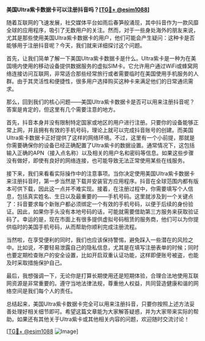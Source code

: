 **美国Ultra紫卡数据卡可以注册抖音吗？[[TG💪+ @esim1088](https://t.me/s/esim1088)]**

随着互联网的飞速发展，社交媒体平台如雨后春笋般涌现，其中抖音作为一款风靡全球的应用程序，吸引了无数用户的关注。然而，对于一些身处海外的朋友来说，尤其是那些使用美国Ultra紫卡数据卡的用户，他们可能会产生疑问：这种卡是否能够用于注册抖音呢？今天，我们就来详细探讨这个问题。

首先，让我们简单了解一下美国Ultra紫卡数据卡是什么。Ultra紫卡是一种为在美国境内使用的移动设备提供数据服务的虚拟SIM卡。它允许用户通过WiFi或蜂窝网络连接访问互联网，非常适合那些经常旅行或者需要临时在美国使用手机服务的人群。由于其灵活性和便捷性，很多用户选择购买这种卡来满足他们的日常通讯需求。

那么，回到我们的核心问题——美国Ultra紫卡数据卡是否可以用来注册抖音呢？答案是肯定的，但这里有几个需要注意的地方。

首先，抖音本身并没有限制特定国家或地区的用户进行注册。只要你的设备能够正常上网，并且拥有有效的手机号码，理论上就可以完成抖音账号的创建。而美国Ultra紫卡数据卡正好提供了这样的网络环境。不过，这里有一个小前提，那就是你需要确保你的设备已经正确配置了Ultra紫卡的数据设置。通常情况下，这包括输入正确的APN（接入点名称）以及相关的用户名和密码等信息。如果这些步骤没有做好，即使有良好的网络连接，也可能导致无法正常使用某些在线服务。

接下来，我们来看看实际操作中的注意事项。当你决定使用美国Ultra紫卡数据卡来注册抖音时，第一步当然是下载并安装官方应用程序。抖音在全球范围内都有版本可供下载，因此这一点并不难实现。接着，在注册过程中，你需要填写个人信息，包括真实姓名、生日以及最重要的——手机号码。这里就涉及到一个关键点了：抖音要求每个新账户都必须绑定一个有效的手机号码，以便于后续的身份验证。因此，如果你手头没有本地号码的话，可能就需要借助第三方服务来获取验证码了。幸运的是，现在市面上有很多提供虚拟号码租赁的服务商，他们可以为你提供临时的美国手机号码，从而帮助你顺利完成注册流程。

当然啦，在享受便利的同时，我们也应该保持警惕，避免踩入一些潜在的风险之中。比如说，不要轻易泄露自己的隐私信息，尤其是在填写注册表单的时候；同时也要定期检查账户的安全设置，比如开启双重认证功能，这样即便账号被盗，也能及时采取措施保护自己。

最后，我想强调一下，无论你是打算长期使用还是短期体验，合理合法地使用互联网资源是非常重要的。遵守当地法律法规，尊重他人权益，共同营造健康和谐的网络空间是我们每个人的责任。

总结起来，美国Ultra紫卡数据卡完全可以用来注册抖音，只要你按照上述方法妥善处理好相关细节即可。希望这篇文章能为大家解答疑惑，并为大家带来实际的帮助。如果还有其他关于Ultra紫卡或其他相关内容的问题，欢迎随时交流讨论！

[[TG💪+ @esim1088](https://t.me/s/esim1088) ![Image](https://i.postimg.cc/4NQfJmqS/Snipaste-2025-05-13-00-14-12.png)]